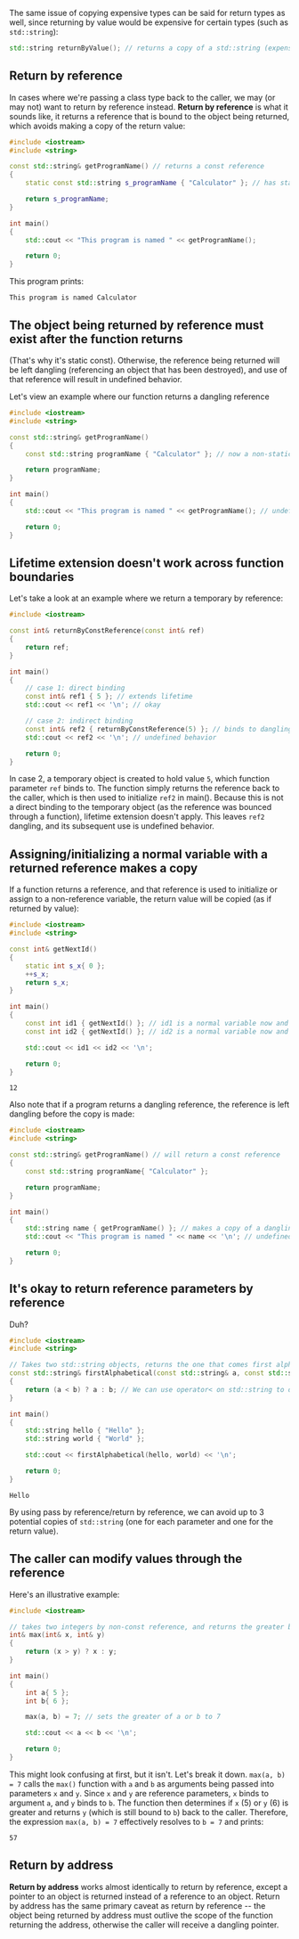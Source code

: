 The same issue of copying expensive types can be said for return types as well, since returning by value would be expensive for certain types (such as `std::string`):
```cpp
std::string returnByValue(); // returns a copy of a std::string (expensive)
```

## Return by reference

In cases where we're passing a class type back to the caller, we may (or may not) want to return by reference instead. **Return by reference** is what it sounds like, it returns a reference that is bound to the object being returned, which avoids making a copy of the return value:
```cpp
#include <iostream>
#include <string>

const std::string& getProgramName() // returns a const reference
{
    static const std::string s_programName { "Calculator" }; // has static duration, destroyed at end of program

    return s_programName;
}

int main()
{
    std::cout << "This program is named " << getProgramName();

    return 0;
}
```
This program prints:
```
This program is named Calculator
```

## The object being returned by reference must exist after the function returns

(That's why it's static const). Otherwise, the reference being returned will be left dangling (referencing an object that has been destroyed), and use of that reference will result in undefined behavior.

Let's view an example where our function returns a dangling reference
```cpp
#include <iostream>
#include <string>

const std::string& getProgramName()
{
    const std::string programName { "Calculator" }; // now a non-static local variable, destroyed when function ends

    return programName;
}

int main()
{
    std::cout << "This program is named " << getProgramName(); // undefined behavior

    return 0;
}
```

## Lifetime extension doesn't work across function boundaries

Let's take a look at an example where we return a temporary by reference:
```cpp
#include <iostream>

const int& returnByConstReference(const int& ref)
{
    return ref;
}

int main()
{
    // case 1: direct binding
    const int& ref1 { 5 }; // extends lifetime
    std::cout << ref1 << '\n'; // okay

    // case 2: indirect binding
    const int& ref2 { returnByConstReference(5) }; // binds to dangling reference
    std::cout << ref2 << '\n'; // undefined behavior

    return 0;
}
```

In case 2, a temporary object is created to hold value `5`, which function parameter `ref` binds to. The function simply returns the reference back to the caller, which is then used to initialize `ref2` in main(). Because this is not a direct binding to the temporary object (as the reference was bounced through a function), lifetime extension doesn't apply. This leaves `ref2` dangling, and its subsequent use is undefined behavior.

## Assigning/initializing a normal variable with a returned reference makes a copy

If a function returns a reference, and that reference is used to initialize or assign to a non-reference variable, the return value will be copied (as if returned by value):
```cpp
#include <iostream>
#include <string>

const int& getNextId()
{
    static int s_x{ 0 };
    ++s_x;
    return s_x;
}

int main()
{
    const int id1 { getNextId() }; // id1 is a normal variable now and receives a copy of the value returned by reference from getNextId()
    const int id2 { getNextId() }; // id2 is a normal variable now and receives a copy of the value returned by reference from getNextId()

    std::cout << id1 << id2 << '\n';

    return 0;
}
```
```
12
```

Also note that if a program returns a dangling reference, the reference is left dangling before the copy is made:
```cpp
#include <iostream>
#include <string>

const std::string& getProgramName() // will return a const reference
{
    const std::string programName{ "Calculator" };

    return programName;
}

int main()
{
    std::string name { getProgramName() }; // makes a copy of a dangling reference
    std::cout << "This program is named " << name << '\n'; // undefined behavior

    return 0;
}
```

## It's okay to return reference parameters by reference

Duh?

```cpp
#include <iostream>
#include <string>

// Takes two std::string objects, returns the one that comes first alphabetically
const std::string& firstAlphabetical(const std::string& a, const std::string& b)
{
	return (a < b) ? a : b; // We can use operator< on std::string to determine which comes first alphabetically
}

int main()
{
	std::string hello { "Hello" };
	std::string world { "World" };

	std::cout << firstAlphabetical(hello, world) << '\n';

	return 0;
}
```
```
Hello
```

By using pass by reference/return by reference, we can avoid up to 3 potential copies of `std::string` (one for each parameter and one for the return value).

## The caller can modify values through the reference

Here's an illustrative example:
```cpp
#include <iostream>

// takes two integers by non-const reference, and returns the greater by reference
int& max(int& x, int& y)
{
    return (x > y) ? x : y;
}

int main()
{
    int a{ 5 };
    int b{ 6 };

    max(a, b) = 7; // sets the greater of a or b to 7

    std::cout << a << b << '\n';

    return 0;
}
```

This might look confusing at first, but it isn't. Let's break it down. `max(a, b) = 7` calls the `max()` function with `a` and `b` as arguments being passed into parameters `x` and `y`. Since `x` and `y` are reference parameters, `x` binds to argument `a`, and `y` binds to `b`. The function then determines if `x` (5) or `y` (6) is greater and returns `y` (which is still bound to `b`) back to the caller. Therefore, the expression `max(a, b) = 7` effectively resolves to `b = 7` and prints:
```
57
```

## Return by address

**Return by address** works almost identically to return by reference, except a pointer to an object is returned instead of a reference to an object. Return by address has the same primary caveat as return by reference -- the object being returned by address must outlive the scope of the function returning the address, otherwise the caller will receive a dangling pointer.
